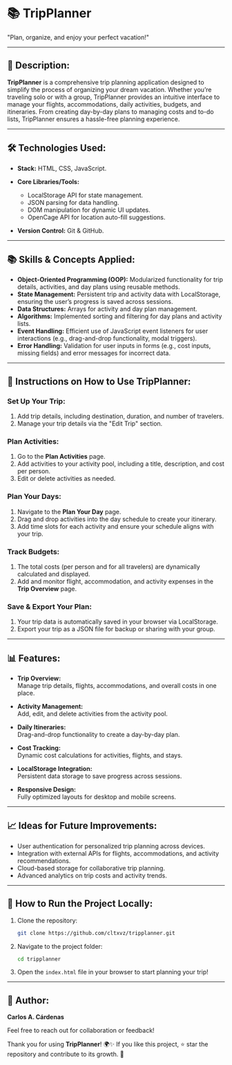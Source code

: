 # 📚 TripPlanner

"Plan, organize, and enjoy your perfect vacation!"

---

## 🚀 Description:

**TripPlanner** is a comprehensive trip planning application designed to simplify the process of organizing your dream vacation. Whether you’re traveling solo or with a group, TripPlanner provides an intuitive interface to manage your flights, accommodations, daily activities, budgets, and itineraries. From creating day-by-day plans to managing costs and to-do lists, TripPlanner ensures a hassle-free planning experience.

---

## 🛠️ Technologies Used:

- **Stack:** HTML, CSS, JavaScript.  
- **Core Libraries/Tools:**  
  - LocalStorage API for state management.
  - JSON parsing for data handling.  
  - DOM manipulation for dynamic UI updates.  
  - OpenCage API for location auto-fill suggestions.

- **Version Control:** Git & GitHub.  

---

## 📚 Skills & Concepts Applied:

- **Object-Oriented Programming (OOP):** Modularized functionality for trip details, activities, and day plans using reusable methods.  
- **State Management:** Persistent trip and activity data with LocalStorage, ensuring the user’s progress is saved across sessions.  
- **Data Structures:** Arrays for activity and day plan management.  
- **Algorithms:** Implemented sorting and filtering for day plans and activity lists.  
- **Event Handling:** Efficient use of JavaScript event listeners for user interactions (e.g., drag-and-drop functionality, modal triggers).  
- **Error Handling:** Validation for user inputs in forms (e.g., cost inputs, missing fields) and error messages for incorrect data.  

---

## 📖 Instructions on How to Use TripPlanner:

### **Set Up Your Trip:**
1. Add trip details, including destination, duration, and number of travelers.  
2. Manage your trip details via the "Edit Trip" section.  

### **Plan Activities:**
1. Go to the **Plan Activities** page.  
2. Add activities to your activity pool, including a title, description, and cost per person.  
3. Edit or delete activities as needed.  

### **Plan Your Days:**
1. Navigate to the **Plan Your Day** page.  
2. Drag and drop activities into the day schedule to create your itinerary.  
3. Add time slots for each activity and ensure your schedule aligns with your trip. 

### **Track Budgets:**
1. The total costs (per person and for all travelers) are dynamically calculated and displayed.  
2. Add and monitor flight, accommodation, and activity expenses in the **Trip Overview** page.  

### **Save & Export Your Plan:**
1. Your trip data is automatically saved in your browser via LocalStorage.  
2. Export your trip as a JSON file for backup or sharing with your group.  

---

## 📊 Features:

- **Trip Overview:**  
  Manage trip details, flights, accommodations, and overall costs in one place.  

- **Activity Management:**  
  Add, edit, and delete activities from the activity pool.  

- **Daily Itineraries:**  
  Drag-and-drop functionality to create a day-by-day plan.  

- **Cost Tracking:**  
  Dynamic cost calculations for activities, flights, and stays.  

- **LocalStorage Integration:**  
  Persistent data storage to save progress across sessions.  

- **Responsive Design:**  
  Fully optimized layouts for desktop and mobile screens.  

---

## 📈 Ideas for Future Improvements:

- User authentication for personalized trip planning across devices.  
- Integration with external APIs for flights, accommodations, and activity recommendations.  
- Cloud-based storage for collaborative trip planning.  
- Advanced analytics on trip costs and activity trends.  

---

## 📜 How to Run the Project Locally:

1. Clone the repository:  
   ```bash
   git clone https://github.com/cltxvz/tripplanner.git
   ```  
2. Navigate to the project folder:  
   ```bash
   cd tripplanner
   ```  
3. Open the `index.html` file in your browser to start planning your trip!  

---

## 👤 Author:

**Carlos A. Cárdenas**  

Feel free to reach out for collaboration or feedback!  

Thank you for using **TripPlanner**! 🌍✨ If you like this project, ⭐ star the repository and contribute to its growth. 🚀  

